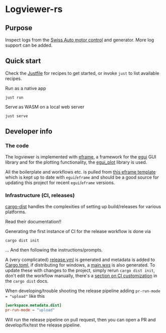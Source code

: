 # Logviewer-rs

## Purpose

Inspect logs from the [Swiss Auto motor control](https://github.com/luftkode/mbed-motor-control) and generator. More log support can be added.



## Quick start

Check the [Justfile](Justfile) for recipes to get started, or invoke `just` to list available recipes.


Run as a native app

```
just run
```

Serve as WASM on a local web server

```
just serve
```

## Developer info

### The code

The logviewer is implemented with [eframe](https://github.com/emilk/egui/tree/master/crates/eframe), a framework for the [egui](https://github.com/emilk/egui) GUI library and for the plotting functionality, the [egui_plot](https://github.com/emilk/egui_plot) library is used.

All the boilerplate and workflows etc. is pulled from [this eframe template](https://github.com/emilk/eframe_template) which is kept up to date with `egui`/`eframe` and should be a good source for updating this project for recent `egui`/`eframe` versions.

### Infrastructure (CI, releases)

[cargo-dist](https://github.com/axodotdev/cargo-dist) handles the complexities of setting up build/releases for various platforms.

Read their documentation!!

Generating the first instance of CI for the release workflow is done via

```shell
cargo dist init
```
... And then following the instructions/prompts.

A (very complicated) [release.yml](.github/workflows/release.yml) is generated and metadata is added to [Cargo.toml](Cargo.toml), if distributing for windows, a [main.wxs](wix/main.wxs) is also generated. To update these with changes to the project, simply rerun `cargo dist init`, don't edit the workflow manually, there's a [section on CI customization](https://opensource.axo.dev/cargo-dist/book/ci/customizing.html) in the `cargo dist` docs.

When developing/trouble shooting the release pipeline adding `pr-run-mode = "upload"` like this

```toml
[workspace.metadata.dist]
pr-run-mode = "upload"
```

Will run the release pipeline on pull request, then you can open a PR and develop/fix/test the release pipeline.